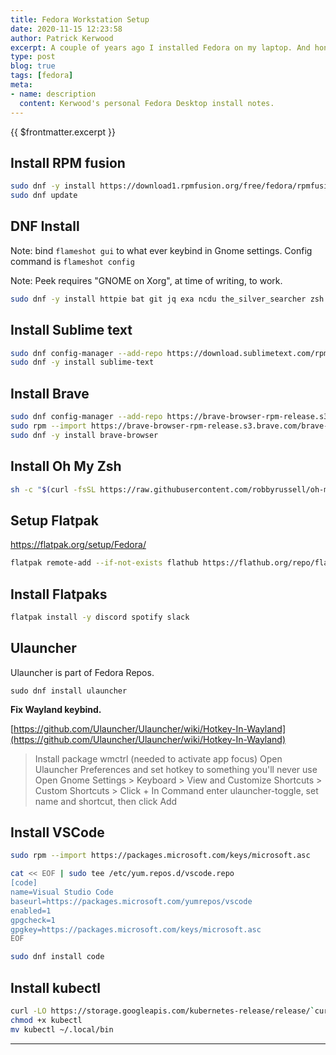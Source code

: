 ```yaml
---
title: Fedora Workstation Setup
date: 2020-11-15 12:23:58
author: Patrick Kerwood
excerpt: A couple of years ago I installed Fedora on my laptop. And honestly I haven't looked back since, I absolutely love my Fedora desktop. This post is just a list of commands I use to install my applications after a fresh Fedora install, for my own deteriorating memory.
type: post
blog: true
tags: [fedora]
meta:
- name: description
  content: Kerwood's personal Fedora Desktop install notes.
---
```

{{ $frontmatter.excerpt }}

## Install RPM fusion

```sh
sudo dnf -y install https://download1.rpmfusion.org/free/fedora/rpmfusion-free-release-$(rpm -E %fedora).noarch.rpm https://download1.rpmfusion.org/nonfree/fedora/rpmfusion-nonfree-release-$(rpm -E %fedora).noarch.rpm
sudo dnf update
```

## DNF Install

Note: bind `flameshot gui` to what ever keybind in Gnome settings. Config command is `flameshot config`

Note: Peek requires "GNOME on Xorg", at time of writing, to work.

```sh
sudo dnf -y install httpie bat git jq exa ncdu the_silver_searcher zsh vim filezilla flameshot gnome-tweaks papirus-icon-theme arc-theme remmina tilix celluloid peek ffmpeg
```

## Install Sublime text

```sh
sudo dnf config-manager --add-repo https://download.sublimetext.com/rpm/stable/x86_64/sublime-text.repo
sudo dnf -y install sublime-text
```

## Install Brave

```sh
sudo dnf config-manager --add-repo https://brave-browser-rpm-release.s3.brave.com/x86_64/
sudo rpm --import https://brave-browser-rpm-release.s3.brave.com/brave-core.asc
sudo dnf -y install brave-browser
```

## Install Oh My Zsh

```sh
sh -c "$(curl -fsSL https://raw.githubusercontent.com/robbyrussell/oh-my-zsh/master/tools/install.sh)"
```

## Setup Flatpak

<https://flatpak.org/setup/Fedora/>

```sh
flatpak remote-add --if-not-exists flathub https://flathub.org/repo/flathub.flatpakrepo
```

## Install Flatpaks

```sh
flatpak install -y discord spotify slack
```

## Ulauncher

Ulauncher is part of Fedora Repos.
```
sudo dnf install ulauncher
```

**Fix Wayland keybind.**

[https://github.com/Ulauncher/Ulauncher/wiki/Hotkey-In-Wayland](https://github.com/Ulauncher/Ulauncher/wiki/Hotkey-In-Wayland)


> Install package wmctrl (needed to activate app focus)
> Open Ulauncher Preferences and set hotkey to something you'll never use
> Open Gnome Settings > Keyboard > View and Customize Shortcuts > Custom Shortcuts > Click +
> In Command enter ulauncher-toggle, set name and shortcut, then click Add


## Install VSCode

```sh
sudo rpm --import https://packages.microsoft.com/keys/microsoft.asc
```

```sh
cat << EOF | sudo tee /etc/yum.repos.d/vscode.repo
[code]
name=Visual Studio Code
baseurl=https://packages.microsoft.com/yumrepos/vscode
enabled=1
gpgcheck=1
gpgkey=https://packages.microsoft.com/keys/microsoft.asc
EOF
```

```sh
sudo dnf install code
```

## Install kubectl

```sh
curl -LO https://storage.googleapis.com/kubernetes-release/release/`curl -s https://storage.googleapis.com/kubernetes-release/release/stable.txt`/bin/linux/amd64/kubectl
chmod +x kubectl
mv kubectl ~/.local/bin
```
---
